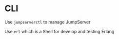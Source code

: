 # CLI

Use `jumpserverctl` to manage JumpServer  

Use `erl` which is a Shell for develop and testing Erlang  